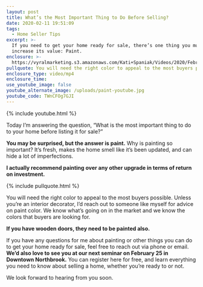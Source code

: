 ```yaml
---
layout: post
title: What’s the Most Important Thing to Do Before Selling?
date: 2020-02-11 19:51:09
tags:
  - Home Seller Tips
excerpt: >-
  If you need to get your home ready for sale, there’s one thing you must do to
  increase its value: Paint.
enclosure: >-
  https://vyralmarketing.s3.amazonaws.com/Kati+Spaniak/Videos/2020/February/Whats+the+Most+Important+Thing+to+Do+Before+Selling_.mp4
pullquote: You will need the right color to appeal to the most buyers possible.
enclosure_type: video/mp4
enclosure_time:
use_youtube_image: false
youtube_alternate_image: /uploads/paint-youtube.jpg
youtube_code: TWnCFOg7GJI
---
```


{% include youtube.html %}

Today I’m answering the question, “What is the most important thing to do to your home before listing it for sale?”

**You may be surprised, but the answer is paint.** Why is painting so important? It’s fresh, makes the home smell like it’s been updated, and can hide a lot of imperfections.&nbsp;

**I actually recommend painting over any other upgrade in terms of return on investment.**

{% include pullquote.html %}

You will need the right color to appeal to the most buyers possible. Unless you’re an interior decorator, I’d reach out to someone like myself for advice on paint color. We know what’s going on in the market and we know the colors that buyers are looking for.

**If you have wooden doors, they need to be painted also.&nbsp;**

If you have any questions for me about painting or other things you can do to get your home ready for sale, feel free to reach out via phone or email. **We’d also love to see you at our next seminar on February 25 in Downtown Northbrook.** You can register here for free, and learn everything you need to know about selling a home, whether you’re ready to or not.

We look forward to hearing from you soon.